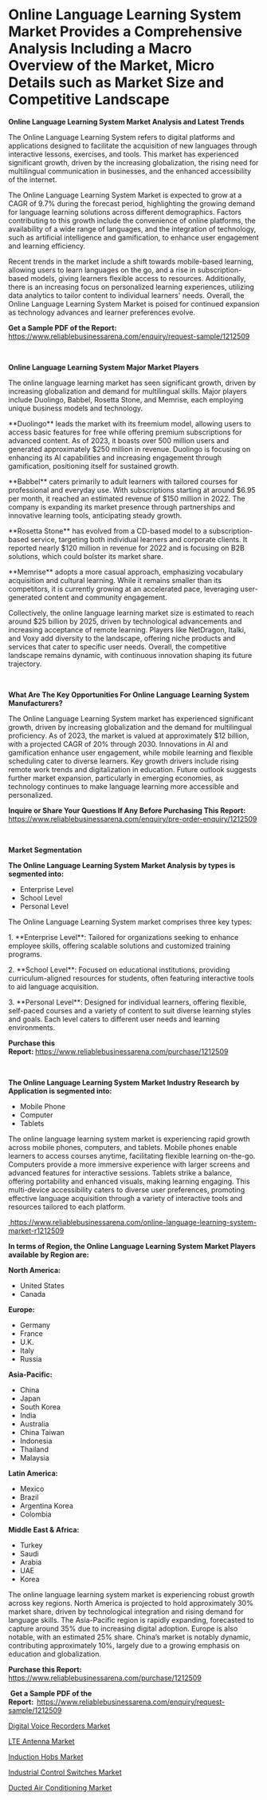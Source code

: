 <p><h1>Online Language Learning System Market Provides a Comprehensive Analysis Including a Macro Overview of the Market, Micro Details such as Market Size and Competitive Landscape</h1></p><p><strong>Online Language Learning System Market Analysis and Latest Trends</strong></p>
<p><p>The Online Language Learning System refers to digital platforms and applications designed to facilitate the acquisition of new languages through interactive lessons, exercises, and tools. This market has experienced significant growth, driven by the increasing globalization, the rising need for multilingual communication in businesses, and the enhanced accessibility of the internet. </p><p>The Online Language Learning System Market is expected to grow at a CAGR of 9.7% during the forecast period, highlighting the growing demand for language learning solutions across different demographics. Factors contributing to this growth include the convenience of online platforms, the availability of a wide range of languages, and the integration of technology, such as artificial intelligence and gamification, to enhance user engagement and learning efficiency.</p><p>Recent trends in the market include a shift towards mobile-based learning, allowing users to learn languages on the go, and a rise in subscription-based models, giving learners flexible access to resources. Additionally, there is an increasing focus on personalized learning experiences, utilizing data analytics to tailor content to individual learners' needs. Overall, the Online Language Learning System Market is poised for continued expansion as technology advances and learner preferences evolve.</p></p>
<p><strong>Get a Sample PDF of the Report:&nbsp;</strong> <a href="https://www.reliablebusinessarena.com/enquiry/request-sample/1212509?utm_campaign=1292&utm_medium=2&utm_source=Github&utm_content=ia&utm_term=06102024&utm_id=online-language-learning-system">https://www.reliablebusinessarena.com/enquiry/request-sample/1212509</a></p>
<p>&nbsp;</p>
<p><strong>Online Language Learning System Major Market Players</strong></p>
<p><p>The online language learning market has seen significant growth, driven by increasing globalization and demand for multilingual skills. Major players include Duolingo, Babbel, Rosetta Stone, and Memrise, each employing unique business models and technology.</p><p>**Duolingo** leads the market with its freemium model, allowing users to access basic features for free while offering premium subscriptions for advanced content. As of 2023, it boasts over 500 million users and generated approximately $250 million in revenue. Duolingo is focusing on enhancing its AI capabilities and increasing engagement through gamification, positioning itself for sustained growth.</p><p>**Babbel** caters primarily to adult learners with tailored courses for professional and everyday use. With subscriptions starting at around $6.95 per month, it reached an estimated revenue of $150 million in 2022. The company is expanding its market presence through partnerships and innovative learning tools, anticipating steady growth.</p><p>**Rosetta Stone** has evolved from a CD-based model to a subscription-based service, targeting both individual learners and corporate clients. It reported nearly $120 million in revenue for 2022 and is focusing on B2B solutions, which could bolster its market share.</p><p>**Memrise** adopts a more casual approach, emphasizing vocabulary acquisition and cultural learning. While it remains smaller than its competitors, it is currently growing at an accelerated pace, leveraging user-generated content and community engagement.</p><p>Collectively, the online language learning market size is estimated to reach around $25 billion by 2025, driven by technological advancements and increasing acceptance of remote learning. Players like NetDragon, Italki, and Voxy add diversity to the landscape, offering niche products and services that cater to specific user needs. Overall, the competitive landscape remains dynamic, with continuous innovation shaping its future trajectory.</p></p>
<p>&nbsp;</p>
<p><strong>What Are The Key Opportunities For Online Language Learning System Manufacturers?</strong></p>
<p><p>The Online Language Learning System market has experienced significant growth, driven by increasing globalization and the demand for multilingual proficiency. As of 2023, the market is valued at approximately $12 billion, with a projected CAGR of 20% through 2030. Innovations in AI and gamification enhance user engagement, while mobile learning and flexible scheduling cater to diverse learners. Key growth drivers include rising remote work trends and digitalization in education. Future outlook suggests further market expansion, particularly in emerging economies, as technology continues to make language learning more accessible and personalized.</p></p>
<p><strong>Inquire or Share Your Questions If Any Before Purchasing This Report:</strong> <a href="https://www.reliablebusinessarena.com/enquiry/pre-order-enquiry/1212509?utm_campaign=1292&utm_medium=2&utm_source=Github&utm_content=ia&utm_term=06102024&utm_id=online-language-learning-system">https://www.reliablebusinessarena.com/enquiry/pre-order-enquiry/1212509</a></p>
<p>&nbsp;</p>
<p><strong>Market Segmentation</strong></p>
<p><strong>The Online Language Learning System Market Analysis by types is segmented into:</strong></p>
<p><ul><li>Enterprise Level</li><li>School Level</li><li>Personal Level</li></ul></p>
<p><p>The Online Language Learning System market comprises three key types: </p><p>1. **Enterprise Level**: Tailored for organizations seeking to enhance employee skills, offering scalable solutions and customized training programs.</p><p>2. **School Level**: Focused on educational institutions, providing curriculum-aligned resources for students, often featuring interactive tools to aid language acquisition.</p><p>3. **Personal Level**: Designed for individual learners, offering flexible, self-paced courses and a variety of content to suit diverse learning styles and goals. Each level caters to different user needs and learning environments.</p></p>
<p><strong>Purchase this Report:&nbsp;</strong><a href="https://www.reliablebusinessarena.com/purchase/1212509?utm_campaign=1292&utm_medium=2&utm_source=Github&utm_content=ia&utm_term=06102024&utm_id=online-language-learning-system">https://www.reliablebusinessarena.com/purchase/1212509</a></p>
<p>&nbsp;</p>
<p><strong>The Online Language Learning System Market Industry Research by Application is segmented into:</strong></p>
<p><ul><li>Mobile Phone</li><li>Computer</li><li>Tablets</li></ul></p>
<p><p>The online language learning system market is experiencing rapid growth across mobile phones, computers, and tablets. Mobile phones enable learners to access courses anytime, facilitating flexible learning on-the-go. Computers provide a more immersive experience with larger screens and advanced features for interactive sessions. Tablets strike a balance, offering portability and enhanced visuals, making learning engaging. This multi-device accessibility caters to diverse user preferences, promoting effective language acquisition through a variety of interactive tools and resources tailored to each platform.</p></p>
<p><a href="https://www.reliablebusinessarena.com/online-language-learning-system-market-r1212509?utm_campaign=1292&utm_medium=2&utm_source=Github&utm_content=ia&utm_term=06102024&utm_id=online-language-learning-system">&nbsp;https://www.reliablebusinessarena.com/online-language-learning-system-market-r1212509</a></p>
<p><strong>In terms of Region, the Online Language Learning System Market Players available by Region are:</strong></p>
<p>
    <p> <strong> North America: </strong>
        <ul>
            <li>United States</li>
            <li>Canada</li>
        </ul>
        </p> 
    <p> <strong> Europe: </strong>
        <ul>
            <li>Germany</li>
            <li>France</li>
            <li>U.K.</li>
            <li>Italy</li>
            <li>Russia</li>
        </ul>
        </p> 
    <p> <strong> Asia-Pacific: </strong>
        <ul>
            <li>China</li>
            <li>Japan</li>
            <li>South Korea</li>
            <li>India</li>
            <li>Australia</li>
            <li>China Taiwan</li>
            <li>Indonesia</li>
            <li>Thailand</li>
            <li>Malaysia</li>
        </ul>
        </p> 
    <p> <strong> Latin America: </strong>
        <ul>
            <li>Mexico</li>
            <li>Brazil</li>
            <li>Argentina Korea</li>
            <li>Colombia</li>
        </ul>
        </p> 
    <p> <strong> Middle East & Africa: </strong>
        <ul>
            <li>Turkey</li>
            <li>Saudi</li>
            <li>Arabia</li>
            <li>UAE</li>
            <li>Korea</li>
        </ul>
    </p>
    </p>
<p><p>The online language learning system market is experiencing robust growth across key regions. North America is projected to hold approximately 30% market share, driven by technological integration and rising demand for language skills. The Asia-Pacific region is rapidly expanding, forecasted to capture around 35% due to increasing digital adoption. Europe is also notable, with an estimated 25% share. China’s market is notably dynamic, contributing approximately 10%, largely due to a growing emphasis on education and globalization.</p></p>
<p><strong>Purchase this Report: </strong><a href="https://www.reliablebusinessarena.com/purchase/1212509?utm_campaign=1292&utm_medium=2&utm_source=Github&utm_content=ia&utm_term=06102024&utm_id=online-language-learning-system">https://www.reliablebusinessarena.com/purchase/1212509</a></p>
<p>&nbsp;<strong>Get a Sample PDF of the Report:&nbsp;&nbsp;</strong><a href="https://www.reliablebusinessarena.com/enquiry/request-sample/1212509?utm_campaign=1292&utm_medium=2&utm_source=Github&utm_content=ia&utm_term=06102024&utm_id=online-language-learning-system">https://www.reliablebusinessarena.com/enquiry/request-sample/1212509</a></p>
<p><strong></strong></p>
<p><p><a href="https://www.linkedin.com/pulse/digital-voice-recorders-industry-forecast-market-shifts-strategic-jdqfe?utm_campaign=1292&utm_medium=2&utm_source=Github&utm_content=ia&utm_term=06102024&utm_id=online-language-learning-system">Digital Voice Recorders Market</a></p><p><a href="https://issuu.com/reportprime-2/docs/lte-antenna-market-size-2030.pptx_45481d957e5c7a?utm_campaign=1292&utm_medium=2&utm_source=Github&utm_content=ia&utm_term=06102024&utm_id=online-language-learning-system">LTE Antenna Market</a></p><p><a href="https://www.linkedin.com/pulse/induction-hobs-market-essentials-key-players-demand-drivers-r49re?utm_campaign=1292&utm_medium=2&utm_source=Github&utm_content=ia&utm_term=06102024&utm_id=online-language-learning-system">Induction Hobs Market</a></p><p><a href="https://www.linkedin.com/pulse/emerging-trends-industrial-control-switches-market-detailed-gb4te?utm_campaign=1292&utm_medium=2&utm_source=Github&utm_content=ia&utm_term=06102024&utm_id=online-language-learning-system">Industrial Control Switches Market</a></p><p><a href="https://www.linkedin.com/pulse/ducted-air-conditioning-market-emerging-trends-future-prospects-nqzfe?utm_campaign=1292&utm_medium=2&utm_source=Github&utm_content=ia&utm_term=06102024&utm_id=online-language-learning-system">Ducted Air Conditioning Market</a></p></p>